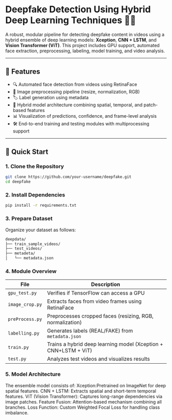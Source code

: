 # Deepfake Detection Using Hybrid Deep Learning Techniques 🎥🧠

A robust, modular pipeline for detecting deepfake content in videos using a hybrid ensemble of deep learning models: **Xception**, **CNN + LSTM**, and **Vision Transformer (ViT)**. This project includes GPU support, automated face extraction, preprocessing, labeling, model training, and video analysis.

---

## 📌 Features

- 🔍 Automated face detection from videos using RetinaFace
- 🧼 Image preprocessing pipeline (resize, normalization, RGB)
- 🏷️ Label generation using metadata
- 🧠 Hybrid model architecture combining spatial, temporal, and patch-based features
- 📊 Visualization of predictions, confidence, and frame-level analysis
- 🛠️ End-to-end training and testing modules with multiprocessing support

---

## 🚀 Quick Start

### 1. Clone the Repository
```bash
git clone https://github.com/your-username/deepfake.git
cd deepfake
```
### 2. Install Dependencies
```bash
pip install -r requirements.txt
```
### 3. Prepare Dataset
Organize your dataset as follows:
```bash
deepdata/
├── train_sample_videos/
├── test_videos/
├── metadeta/
│   └── metadata.json

```
### 4. Module Overview 
| File            | Description                                                     |
| --------------- | --------------------------------------------------------------- |
| `gpu_test.py`   | Verifies if TensorFlow can access a GPU                         |
| `image_crop.py` | Extracts faces from video frames using RetinaFace               |
| `preProcess.py` | Preprocesses cropped faces (resizing, RGB, normalization)       |
| `labelling.py`  | Generates labels (REAL/FAKE) from `metadata.json`               |
| `train.py`      | Trains a hybrid deep learning model (Xception + CNN+LSTM + ViT) |
| `test.py`       | Analyzes test videos and visualizes results                     |

### 5. Model Architecture
The ensemble model consists of:
Xception:Pretrained on ImageNet for deep spatial features.
CNN + LSTM: Extracts spatial and short-term temporal features.
ViT (Vision Transformer): Captures long-range dependencies via image patches.
Feature Fusion: Attention-based mechanism combining all branches.
Loss Function: Custom Weighted Focal Loss for handling class imbalance.

